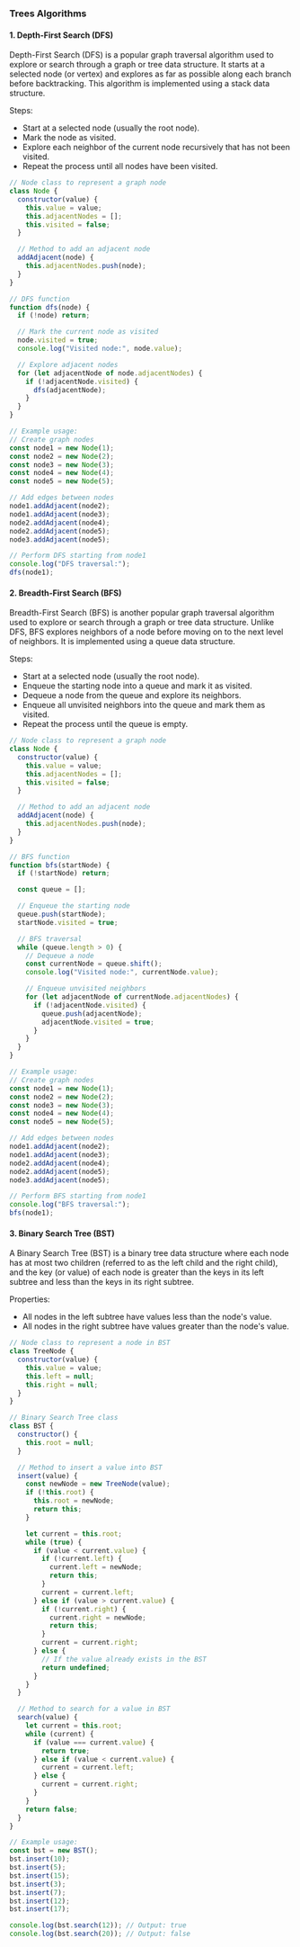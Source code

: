 ### Trees Algorithms

#### 1. Depth-First Search (DFS)

Depth-First Search (DFS) is a popular graph traversal algorithm used to explore or search through a graph or tree data structure. It starts at a selected node (or vertex) and explores as far as possible along each branch before backtracking. This algorithm is implemented using a stack data structure.

Steps:

- Start at a selected node (usually the root node).
- Mark the node as visited.
- Explore each neighbor of the current node recursively that has not been visited.
- Repeat the process until all nodes have been visited.

```javascript
// Node class to represent a graph node
class Node {
  constructor(value) {
    this.value = value;
    this.adjacentNodes = [];
    this.visited = false;
  }

  // Method to add an adjacent node
  addAdjacent(node) {
    this.adjacentNodes.push(node);
  }
}

// DFS function
function dfs(node) {
  if (!node) return;

  // Mark the current node as visited
  node.visited = true;
  console.log("Visited node:", node.value);

  // Explore adjacent nodes
  for (let adjacentNode of node.adjacentNodes) {
    if (!adjacentNode.visited) {
      dfs(adjacentNode);
    }
  }
}

// Example usage:
// Create graph nodes
const node1 = new Node(1);
const node2 = new Node(2);
const node3 = new Node(3);
const node4 = new Node(4);
const node5 = new Node(5);

// Add edges between nodes
node1.addAdjacent(node2);
node1.addAdjacent(node3);
node2.addAdjacent(node4);
node2.addAdjacent(node5);
node3.addAdjacent(node5);

// Perform DFS starting from node1
console.log("DFS traversal:");
dfs(node1);
```

#### 2. Breadth-First Search (BFS)

Breadth-First Search (BFS) is another popular graph traversal algorithm used to explore or search through a graph or tree data structure. Unlike DFS, BFS explores neighbors of a node before moving on to the next level of neighbors. It is implemented using a queue data structure.

Steps:

- Start at a selected node (usually the root node).
- Enqueue the starting node into a queue and mark it as visited.
- Dequeue a node from the queue and explore its neighbors.
- Enqueue all unvisited neighbors into the queue and mark them as visited.
- Repeat the process until the queue is empty.

```javascript
// Node class to represent a graph node
class Node {
  constructor(value) {
    this.value = value;
    this.adjacentNodes = [];
    this.visited = false;
  }

  // Method to add an adjacent node
  addAdjacent(node) {
    this.adjacentNodes.push(node);
  }
}

// BFS function
function bfs(startNode) {
  if (!startNode) return;

  const queue = [];

  // Enqueue the starting node
  queue.push(startNode);
  startNode.visited = true;

  // BFS traversal
  while (queue.length > 0) {
    // Dequeue a node
    const currentNode = queue.shift();
    console.log("Visited node:", currentNode.value);

    // Enqueue unvisited neighbors
    for (let adjacentNode of currentNode.adjacentNodes) {
      if (!adjacentNode.visited) {
        queue.push(adjacentNode);
        adjacentNode.visited = true;
      }
    }
  }
}

// Example usage:
// Create graph nodes
const node1 = new Node(1);
const node2 = new Node(2);
const node3 = new Node(3);
const node4 = new Node(4);
const node5 = new Node(5);

// Add edges between nodes
node1.addAdjacent(node2);
node1.addAdjacent(node3);
node2.addAdjacent(node4);
node2.addAdjacent(node5);
node3.addAdjacent(node5);

// Perform BFS starting from node1
console.log("BFS traversal:");
bfs(node1);
```

#### 3. Binary Search Tree (BST)

A Binary Search Tree (BST) is a binary tree data structure where each node has at most two children (referred to as the left child and the right child), and the key (or value) of each node is greater than the keys in its left subtree and less than the keys in its right subtree.

Properties:

- All nodes in the left subtree have values less than the node's value.
- All nodes in the right subtree have values greater than the node's value.

```javascript
// Node class to represent a node in BST
class TreeNode {
  constructor(value) {
    this.value = value;
    this.left = null;
    this.right = null;
  }
}

// Binary Search Tree class
class BST {
  constructor() {
    this.root = null;
  }

  // Method to insert a value into BST
  insert(value) {
    const newNode = new TreeNode(value);
    if (!this.root) {
      this.root = newNode;
      return this;
    }

    let current = this.root;
    while (true) {
      if (value < current.value) {
        if (!current.left) {
          current.left = newNode;
          return this;
        }
        current = current.left;
      } else if (value > current.value) {
        if (!current.right) {
          current.right = newNode;
          return this;
        }
        current = current.right;
      } else {
        // If the value already exists in the BST
        return undefined;
      }
    }
  }

  // Method to search for a value in BST
  search(value) {
    let current = this.root;
    while (current) {
      if (value === current.value) {
        return true;
      } else if (value < current.value) {
        current = current.left;
      } else {
        current = current.right;
      }
    }
    return false;
  }
}

// Example usage:
const bst = new BST();
bst.insert(10);
bst.insert(5);
bst.insert(15);
bst.insert(3);
bst.insert(7);
bst.insert(12);
bst.insert(17);

console.log(bst.search(12)); // Output: true
console.log(bst.search(20)); // Output: false
```
